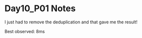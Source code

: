 # Day10_P01 Notes

I just had to remove the deduplication and that gave me the result!

Best observed: 8ms
